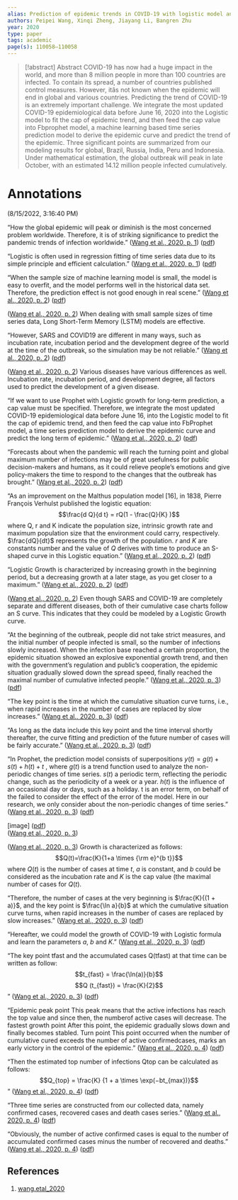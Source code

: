 ```yaml
---
alias: Prediction of epidemic trends in COVID-19 with logistic model and machine learning technics
authors: Peipei Wang, Xinqi Zheng, Jiayang Li, Bangren Zhu
year: 2020
type: paper
tags: academic
page(s): 110058–110058
---
```

> [!abstract]
> Abstract COVID-19 has now had a huge impact in the world, and more than 8 million people in more than 100 countries are infected. To contain its spread, a number of countries published control measures. However, itâs not known when the epidemic will end in global and various countries. Predicting the trend of COVID-19 is an extremely important challenge. We integrate the most updated COVID-19 epidemiological data before June 16, 2020 into the Logistic model to fit the cap of epidemic trend, and then feed the cap value into Fbprophet model, a machine learning based time series prediction model to derive the epidemic curve and predict the trend of the epidemic. Three significant points are summarized from our modeling results for global, Brazil, Russia, India, Peru and Indonesia. Under mathematical estimation, the global outbreak will peak in late October, with an estimated 14.12 million people infected cumulatively.

# Annotations  
(8/15/2022, 3:16:40 PM)

“How the global epidemic will peak or diminish is the most concerned problem worldwide. Therefore, it is of striking significance to predict the pandemic trends of infection worldwide.” ([Wang et al., 2020, p. 1](zotero://select/library/items/JNZKDPVP)) ([pdf](zotero://open-pdf/library/items/WUPG4LJE?page=2&annotation=YYQV5HP4))

“Logistic is often used in regression fitting of time series data due to its simple principle and efficient calculation.” ([Wang et al., 2020, p. 1](zotero://select/library/items/JNZKDPVP)) ([pdf](zotero://open-pdf/library/items/WUPG4LJE?page=2&annotation=5AICL9HK))

“When the sample size of machine learning model is small, the model is easy to overfit, and the model performs well in the historical data set. Therefore, the prediction effect is not good enough in real scene.” ([Wang et al., 2020, p. 2](zotero://select/library/items/JNZKDPVP)) ([pdf](zotero://open-pdf/library/items/WUPG4LJE?page=3&annotation=C2ITICYN))

([Wang et al., 2020, p. 2](zotero://select/library/items/JNZKDPVP)) When dealing with small sample sizes of time series data, Long Short-Term Memory (LSTM) models are effective.

“However, SARS and COVID19 are different in many ways, such as incubation rate, incubation period and the development degree of the world at the time of the outbreak, so the simulation may be not reliable.” ([Wang et al., 2020, p. 2](zotero://select/library/items/JNZKDPVP)) ([pdf](zotero://open-pdf/library/items/WUPG4LJE?page=3&annotation=W9RUISS3))

([Wang et al., 2020, p. 2](zotero://select/library/items/JNZKDPVP)) Various diseases have various differences as well. Incubation rate, incubation period, and development degree, all factors used to predict the development of a given disease.

“If we want to use Prophet with Logistic growth for long-term prediction, a cap value must be specified. Therefore, we integrate the most updated COVID-19 epidemiological data before June 16, into the Logistic model to fit the cap of epidemic trend, and then feed the cap value into FbProphet model, a time series prediction model to derive the epidemic curve and predict the long term of epidemic.” ([Wang et al., 2020, p. 2](zotero://select/library/items/JNZKDPVP)) ([pdf](zotero://open-pdf/library/items/WUPG4LJE?page=3&annotation=WHXLP6WN))

“Forecasts about when the pandemic will reach the turning point and global maximum number of infections may be of great usefulness for public decision-makers and humans, as it could relieve people’s emotions and give policy-makers the time to respond to the changes that the outbreak has brought.” ([Wang et al., 2020, p. 2](zotero://select/library/items/JNZKDPVP)) ([pdf](zotero://open-pdf/library/items/WUPG4LJE?page=3&annotation=HWCTRSJ3))

“As an improvement on the Malthus population model \[16\], in 1838, Pierre François Verhulst published the logistic equation: 
$$\frac{d Q}{d t} = rQ(1 - \frac{Q}{K} )$$
where Q, r and K indicate the population size, intrinsic growth rate and maximum population size that the environment could carry, respectively. $\frac{dQ}{dt}$ represents the growth of the population. $r$ and $K$ are constants number and the value of $Q$ derives with time to produce an S-shaped curve in this Logistic equation.” ([Wang et al., 2020, p. 2](zotero://select/library/items/JNZKDPVP)) ([pdf](zotero://open-pdf/library/items/WUPG4LJE?page=3&annotation=2DFEDITJ))

“Logistic Growth is characterized by increasing growth in the beginning period, but a decreasing growth at a later stage, as you get closer to a maximum.” ([Wang et al., 2020, p. 2](zotero://select/library/items/JNZKDPVP)) ([pdf](zotero://open-pdf/library/items/WUPG4LJE?page=3&annotation=R8IMECPG))

([Wang et al., 2020, p. 2](zotero://select/library/items/JNZKDPVP)) Even though SARS and COVID-19 are completely separate and different diseases, both of their cumulative case charts follow an S curve. This indicates that they could be modeled by a Logistic Growth curve.

“At the beginning of the outbreak, people did not take strict measures, and the initial number of people infected is small, so the number of infections slowly increased. When the infection base reached a certain proportion, the epidemic situation showed an explosive exponential growth trend, and then with the government’s regulation and public’s cooperation, the epidemic situation gradually slowed down the spread speed, finally reached the maximal number of cumulative infected people.” ([Wang et al., 2020, p. 3](zotero://select/library/items/JNZKDPVP)) ([pdf](zotero://open-pdf/library/items/WUPG4LJE?page=4&annotation=MTMNIVPN))

“The key point is the time at which the cumulative situation curve turns, i.e., when rapid increases in the number of cases are replaced by slow increases.” ([Wang et al., 2020, p. 3](zotero://select/library/items/JNZKDPVP)) ([pdf](zotero://open-pdf/library/items/WUPG4LJE?page=4&annotation=7SNRZFL5))

“As long as the data include this key point and the time interval shortly thereafter, the curve fitting and prediction of the future number of cases will be fairly accurate.” ([Wang et al., 2020, p. 3](zotero://select/library/items/JNZKDPVP)) ([pdf](zotero://open-pdf/library/items/WUPG4LJE?page=4&annotation=G9Q9A2XJ))

“In Prophet, the prediction model consists of superpositions $y(t ) = g(t ) + s(t ) + h(t ) + t$ , where $g(t)$ is a trend function used to analyze the non-periodic changes of time series. $s(t)$ a periodic term, reflecting the periodic change, such as the periodicity of a week or a year. $h(t)$ is the influence of an occasional day or days, such as a holiday. t is an error term, on behalf of the failed to consider the effect of the error of the model. Here in our research, we only consider about the non-periodic changes of time series.” ([Wang et al., 2020, p. 3](zotero://select/library/items/JNZKDPVP)) ([pdf](zotero://open-pdf/library/items/WUPG4LJE?page=4&annotation=LT5TYGF6))

\[image\] ([pdf](zotero://open-pdf/library/items/WUPG4LJE?page=4&annotation=UGIKSD39))  
([Wang et al., 2020, p. 3](zotero://select/library/items/JNZKDPVP))

([Wang et al., 2020, p. 3](zotero://select/library/items/JNZKDPVP)) Growth is characterized as follows:  
$$Q(t)=\frac{K}{1+a \times {\rm e}^{b t}}$$
where $Q(t)$ is the number of cases at time $t$, $a$ is constant, and $b$ could be considered as the incubation rate and $K$ is the cap value (the maximal number of cases for $Q(t)$.

“Therefore, the number of cases at the very beginning is $\frac{K}{(1 + a)}$, and the key point is $\frac{\ln a}{b}$ at which the cumulative situation curve turns, when rapid increases in the number of cases are replaced by slow increases.” ([Wang et al., 2020, p. 3](zotero://select/library/items/JNZKDPVP)) ([pdf](zotero://open-pdf/library/items/WUPG4LJE?page=4&annotation=UL8ZE3C5))

“Hereafter, we could model the growth of COVID-19 with Logistic formula and learn the parameters $a$, $b$ and $K$.” ([Wang et al., 2020, p. 3](zotero://select/library/items/JNZKDPVP)) ([pdf](zotero://open-pdf/library/items/WUPG4LJE?page=4&annotation=ISWB2ZBK))

“The key point tfast and the accumulated cases Q(tfast) at that time can be written as follow: 
$$t_{fast} = \frac{\ln(a)}{b}$$
$$Q (t_{fast}) = \frac{K}{2}$$
” ([Wang et al., 2020, p. 3](zotero://select/library/items/JNZKDPVP)) ([pdf](zotero://open-pdf/library/items/WUPG4LJE?page=4&annotation=QD749UAR))

“Epidemic peak point This peak means that the active infections has reach the top value and since then, the numberof active cases will decrease. The fastest growth point After this point, the epidemic gradually slows down and finally becomes stabled. Turn point This point occurred when the number of cumulative cured exceeds the number of active confirmedcases, marks an early victory in the control of the epidemic.” ([Wang et al., 2020, p. 4](zotero://select/library/items/JNZKDPVP)) ([pdf](zotero://open-pdf/library/items/WUPG4LJE?page=5&annotation=QKCANZYR))

“Then the estimated top number of infections Qtop can be calculated as follows: 
$$Q_{top} = \frac{K} {1 + a \times \exp(−bt_{max})}$$
” ([Wang et al., 2020, p. 4](zotero://select/library/items/JNZKDPVP)) ([pdf](zotero://open-pdf/library/items/WUPG4LJE?page=5&annotation=G8BG55A7))

“Three time series are constructed from our collected data, namely confirmed cases, recovered cases and death cases series.” ([Wang et al., 2020, p. 4](zotero://select/library/items/JNZKDPVP)) ([pdf](zotero://open-pdf/library/items/WUPG4LJE?page=5&annotation=ZYZC36W9))

“Obviously, the number of active confirmed cases is equal to the number of accumulated confirmed cases minus the number of recovered and deaths.” ([Wang et al., 2020, p. 4](zotero://select/library/items/JNZKDPVP)) ([pdf](zotero://open-pdf/library/items/WUPG4LJE?page=5&annotation=SY35E9PJ))

## References
1. [wang.etal_2020](zotero://select/items/@wang.etal_2020)
